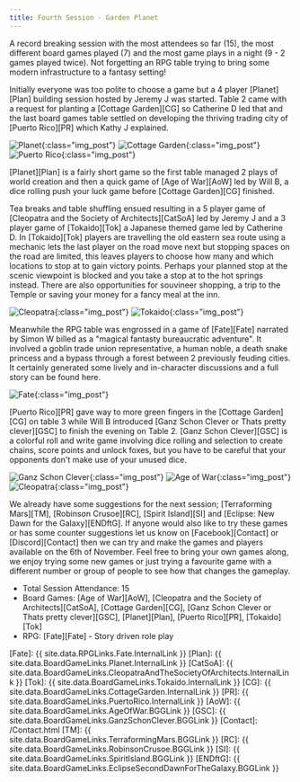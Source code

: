 ```yaml
---
title: Fourth Session - Garden Planet
---
```


A record breaking session with the most attendees so far (15), the most different board games played (7) and the most game plays in a night (9 - 2 games played twice). Not forgetting an RPG table trying to bring some modern infrastructure to a fantasy setting!

Initially everyone was too polite to choose a game but a 4 player [Planet][Plan] building session hosted by Jeremy J was started.
Table 2 came with a request for planting a [Cottage Garden][CG] so Catherine D led that and the last board games table settled on developing the thriving trading city of [Puerto Rico][PR] which Kathy J explained.

![Planet](/images/posts/2019_10_23/Planet.jpg "Planet"){:class="img_post"}
![Cottage Garden](/images/posts/2019_10_23/CottageGarden.jpg "Cottage Garden"){:class="img_post"}
![Puerto Rico](/images/posts/2019_10_23/PuertoRico.jpg "Puerto Rico"){:class="img_post"}

[Planet][Plan] is a fairly short game so the first table managed 2 plays of world creation and then a quick game of [Age of War][AoW] led by Will B, a dice rolling push your luck game before [Cottage Garden][CG] finished.

Tea breaks and table shuffling ensued resulting in a 5 player game of [Cleopatra and the Society of Architects][CatSoA] led by Jeremy J and a 3 player game of [Tokaido][Tok] a Japanese themed game led by Catherine D.
In [Tokaido][Tok] players are travelling the old eastern sea route using a mechanic lets the last player on the road move next but stopping spaces on the road are limited, this leaves players to choose how many and which locations to stop at to gain victory points.
Perhaps your planned stop at the scenic viewpoint is blocked and you take a stop at to the hot springs instead. There are also opportunities for souvineer shopping, a trip to the Temple or saving your money for a fancy meal at the inn.

![Cleopatra](/images/posts/2019_10_23/Cleopatra1.jpg "Cleopatra and the Society of Architects"){:class="img_post"}
![Tokaido](/images/posts/2019_10_23/Tokaido.jpg "Tokaido"){:class="img_post"}

Meanwhile the RPG table was engrossed in a game of [Fate][Fate] narrated by Simon W billed as a "magical fantasty bureaucratic adventure". It involved a goblin trade union representative, a human noble, a death snake princess and a bypass through a forest between 2 previously feuding cities. It certainly generated some lively and in-character discussions and a full story can be found here.

![Fate](/images/posts/2019_10_23/Fate.jpg "Fate RPG"){:class="img_post"}

[Puerto Rico][PR] gave way to more green fingers in the [Cottage Garden][CG] on table 3 while Will B introduced [Ganz Schon Clever or Thats pretty clever][GSC] to finish the evening on Table 2.
[Ganz Schon Clever][GSC] is a colorful roll and write game involving dice rolling and selection to create chains, score points and unlock foxes, but you have to be careful that your opponents don't make use of your unused dice.

![Ganz Schon Clever](/images/posts/2019_10_23/GanzSchonClever.jpg "Ganz Schon Clever"){:class="img_post"}
![Age of War](/images/posts/2019_10_23/AgeOfWar.jpg "Age of War"){:class="img_post"}
![Cleopatra](/images/posts/2019_10_23/Cleopatra2.jpg "Cleopatra's temple"){:class="img_post"}

We already have some suggestions for the next session; [Terraforming Mars][TM], [Robinson Crusoe][RC], [Spirit Island][SI] and [Eclipse: New Dawn for the Galaxy][ENDftG]. If anyone would also like to try these games or has some counter suggestions let us know on [Facebook][Contact] or [Discord][Contact] then we can try and make the games and players available on the 6th of November. Feel free to bring your own games along, we enjoy trying some new games or just trying a favourite game with a different number or group of people to see how that changes the gameplay.

* Total Session Attendance: 15
* Board Games: [Age of War][AoW], [Cleopatra and the Society of Architects][CatSoA], [Cottage Garden][CG], [Ganz Schon Clever or Thats pretty clever][GSC], [Planet][Plan], [Puerto Rico][PR], [Tokaido][Tok]
* RPG: [Fate][Fate] - Story driven role play

[Fate]: {{ site.data.RPGLinks.Fate.InternalLink }}
[Plan]: {{ site.data.BoardGameLinks.Planet.InternalLink }}
[CatSoA]: {{ site.data.BoardGameLinks.CleopatraAndTheSocietyOfArchitects.InternalLink }}
[Tok]: {{ site.data.BoardGameLinks.Tokaido.InternalLink }}
[CG]: {{ site.data.BoardGameLinks.CottageGarden.InternalLink }}
[PR]: {{ site.data.BoardGameLinks.PuertoRico.InternalLink }}
[AoW]: {{ site.data.BoardGameLinks.AgeOfWar.BGGLink }}
[GSC]: {{ site.data.BoardGameLinks.GanzSchonClever.BGGLink }}
[Contact]: /Contact.html
[TM]: {{ site.data.BoardGameLinks.TerraformingMars.BGGLink }}
[RC]: {{ site.data.BoardGameLinks.RobinsonCrusoe.BGGLink }}
[SI]: {{ site.data.BoardGameLinks.SpiritIsland.BGGLink }}
[ENDftG]: {{ site.data.BoardGameLinks.EclipseSecondDawnForTheGalaxy.BGGLink }}
